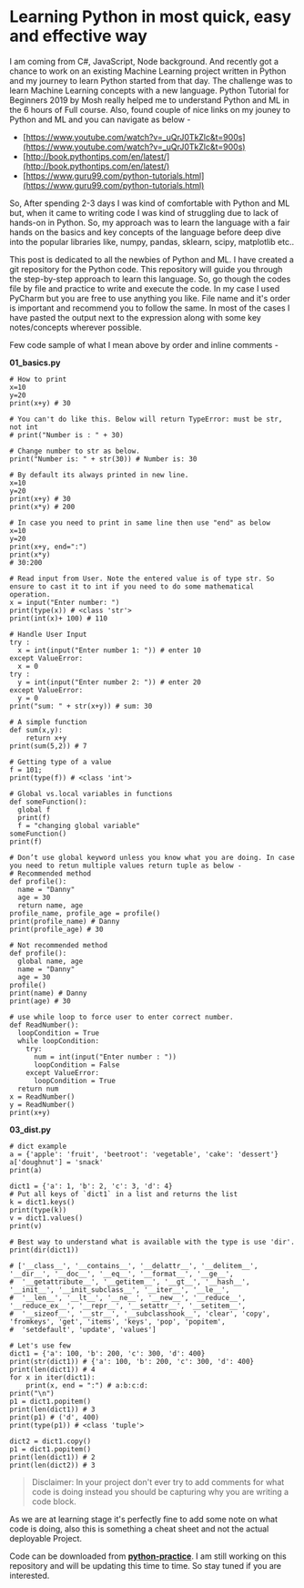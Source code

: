 #  Learning Python in most quick, easy and effective way

I am coming from C#, JavaScript, Node background. And recently got a chance to work on an existing Machine Learning project written in Python and my journey to learn Python started from that day. The challenge was to learn Machine Learning concepts with a new language. Python Tutorial for Beginners 2019 by Mosh really helped me to understand Python and ML in the 6 hours of Full course. Also, found couple of nice links on my jouney to Python and ML and you can navigate as below -

- [https://www.youtube.com/watch?v=_uQrJ0TkZlc&t=900s](https://www.youtube.com/watch?v=_uQrJ0TkZlc&t=900s)
- [http://book.pythontips.com/en/latest/](http://book.pythontips.com/en/latest/)
- [https://www.guru99.com/python-tutorials.html](https://www.guru99.com/python-tutorials.html)

So, After spending 2-3 days I was kind of comfortable with Python and ML but, when it came to writing code I was kind of struggling due to lack of hands-on in Python. So, my approach was to learn the language with a fair hands on the basics and key concepts of the language before deep dive into the popular libraries like, numpy, pandas, sklearn, scipy, matplotlib etc..

This post is dedicated to all the newbies of Python and ML. I have created a git repository for the Python code. This repository will guide you through the step-by-step approach to learn this language. So, go though the codes file by file and practice to write and execute the code. In my case I used PyCharm but you are free to use anything you like. File name and it's order is important and recommend you to follow the same.  In most of the cases I have pasted the output next to the expression along with some key notes/concepts wherever possible.

Few code sample of what I mean above by order and inline comments -

**01_basics.py**


```
# How to print
x=10
y=20
print(x+y) # 30

# You can't do like this. Below will return TypeError: must be str, not int
# print("Number is : " + 30)

# Change number to str as below.
print("Number is: " + str(30)) # Number is: 30

# By default its always printed in new line.
x=10
y=20
print(x+y) # 30
print(x*y) # 200

# In case you need to print in same line then use "end" as below
x=10
y=20
print(x+y, end=":")
print(x*y)
# 30:200

# Read input from User. Note the entered value is of type str. So ensure to cast it to int if you need to do some mathematical operation.
x = input("Enter number: ")
print(type(x)) # <class 'str'>
print(int(x)+ 100) # 110

# Handle User Input
try :
  x = int(input("Enter number 1: ")) # enter 10
except ValueError:
  x = 0
try :
  y = int(input("Enter number 2: ")) # enter 20
except ValueError:
  y = 0
print("sum: " + str(x+y)) # sum: 30

# A simple function
def sum(x,y):
    return x+y
print(sum(5,2)) # 7

# Getting type of a value
f = 101;
print(type(f)) # <class 'int'>

# Global vs.local variables in functions
def someFunction():
  global f
  print(f)
  f = "changing global variable"
someFunction()
print(f)

# Don’t use global keyword unless you know what you are doing. In case you need to retun multiple values return tuple as below -
# Recommended method
def profile():
  name = "Danny"
  age = 30
  return name, age
profile_name, profile_age = profile()
print(profile_name) # Danny
print(profile_age) # 30

# Not recommended method
def profile():
  global name, age
  name = "Danny"
  age = 30
profile()
print(name) # Danny
print(age) # 30

# use while loop to force user to enter correct number.
def ReadNumber():
  loopCondition = True
  while loopCondition:
    try:
      num = int(input("Enter number : "))
      loopCondition = False
    except ValueError:
      loopCondition = True
  return num
x = ReadNumber()
y = ReadNumber()
print(x+y)
```

**03_dist.py**
```
# dict example
a = {'apple': 'fruit', 'beetroot': 'vegetable', 'cake': 'dessert'}
a['doughnut'] = 'snack'
print(a)

dict1 = {'a': 1, 'b': 2, 'c': 3, 'd': 4}
# Put all keys of `dict1` in a list and returns the list
k = dict1.keys()
print(type(k))
v = dict1.values()
print(v)

# Best way to understand what is available with the type is use 'dir'.
print(dir(dict1))

# ['__class__', '__contains__', '__delattr__', '__delitem__', '__dir__', '__doc__', '__eq__', '__format__', '__ge__',
#  '__getattribute__', '__getitem__', '__gt__', '__hash__', '__init__', '__init_subclass__', '__iter__', '__le__',
#  '__len__', '__lt__', '__ne__', '__new__', '__reduce__', '__reduce_ex__', '__repr__', '__setattr__', '__setitem__',
#  '__sizeof__', '__str__', '__subclasshook__', 'clear', 'copy', 'fromkeys', 'get', 'items', 'keys', 'pop', 'popitem',
#  'setdefault', 'update', 'values']

# Let's use few
dict1 = {'a': 100, 'b': 200, 'c': 300, 'd': 400}
print(str(dict1)) # {'a': 100, 'b': 200, 'c': 300, 'd': 400}
print(len(dict1)) # 4
for x in iter(dict1):
    print(x, end = ":") # a:b:c:d:
print("\n")
p1 = dict1.popitem()
print(len(dict1)) # 3
print(p1) # ('d', 400)
print(type(p1)) # <class 'tuple'>

dict2 = dict1.copy()
p1 = dict1.popitem()
print(len(dict1)) # 2
print(len(dict2)) # 3
```

> Disclaimer: In your project don't ever try to add comments for what code is doing instead you should be capturing why you are writing a code block.

As we are at learning stage it's perfectly fine to add some note on what code is doing, also this is something a cheat sheet and not the actual deployable Project.

Code can be downloaded from **[python-practice](https://github.com/kumardh/python-practice)**. I am still working on this repository and will be updating this time to time. So stay tuned if you are interested.

